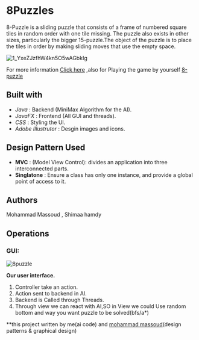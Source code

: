 # 8Puzzles
8-Puzzle is a sliding puzzle that consists of a frame of numbered square tiles in random order with one tile missing.
The puzzle also exists in other sizes, particularly the bigger 15-puzzle.The object of the puzzle is to place the tiles in order
by making sliding moves that use the empty space.

![1_YxeZJzfhW4kn5O5wAGbkIg](https://user-images.githubusercontent.com/53627971/62878654-cbae0900-bd29-11e9-98fc-ad604f9cc7b4.gif)

For more information [Click here](https://en.wikipedia.org/wiki/15_puzzle)
,also for Playing the game by yourself [8-puzzle](https://murhafsousli.github.io/8puzzle/#/)
## Built with
  - *Java* : Backend (MiniMax Algorithm for the AI).
  - *JavaFX* : Frontend (All GUI and threads).
  - *CSS* : Styling the UI.
  - *Adobe Illustrutor* : Desgin images and icons.
 
## Design Pattern Used

  - **MVC** : (Model View Control): divides an application into three interconnected parts.
  - **Singlatone** : Ensure a class has only one instance, and provide a global point of access to it.
## Authors
Mohammad Massoud , Shimaa hamdy

## Operations 
### GUI:
![8puzzle](https://user-images.githubusercontent.com/53627971/66707374-b8c2af80-ed3f-11e9-9ea1-0b076a373a4c.gif)



**Our user interface.**
   1. Controller take an action.
   2. Action sent to backend in AI.
   3. Backend is Called through Threads.
   4. Through view we can react with AI,SO in View we could 
   Use random bottom and way you want puzzle to be solved(bfs/a*)
   
 **this project written by me(ai code) and [mohammad massoud](https://github.com/massoudsalem)(design patterns & graphical design)
 